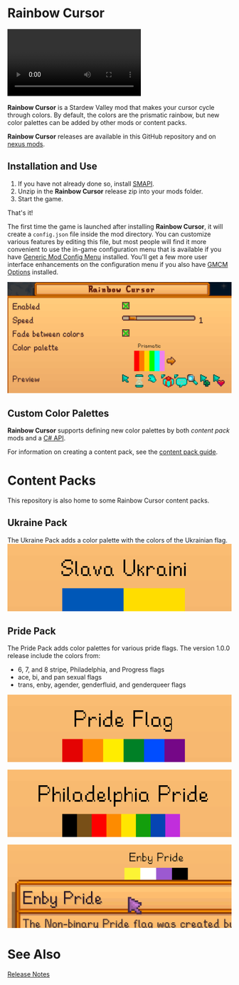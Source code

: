 # Rainbow Cursor

![video](title.mov)

**Rainbow Cursor** is a Stardew Valley mod that makes your cursor cycle
through colors.  By default, the colors are the prismatic rainbow, but new
color palettes can be added by other mods or content packs.

**Rainbow Cursor** releases are available in this GitHub repository and on
[nexus mods](https://www.nexusmods.com/stardewvalley/mods/15886).


## Installation and Use

1. If you have not already done so, install [SMAPI](https://smapi.io).
2. Unzip in the **Rainbow Cursor** release zip into your mods folder.
3. Start the game.

That's it!

The first time the game is launched after installing **Rainbow Cursor**,
it will create a `config.json` file inside the mod directory.  You can
customize various features by editing this file, but most people will find
it more convenient to use the in-game configuration menu that is available
if you have [Generic Mod Config
Menu](https://www.nexusmods.com/stardewvalley/mods/5098) installed.
You'll get a few more user interface enhancements on the configuration menu
if you also have [GMCM
Options](https://www.nexusmods.com/stardewvalley/mods/10505) installed.

![](config.png)

## Custom Color Palettes

**Rainbow Cursor** supports defining new color palettes by both _content
pack_ mods and a [C# API](../RainbowCursor/IRainbowCursorAPI.cs).

For information on creating a content pack, see the [content pack
guide](content-pack-guide.md).

# Content Packs

This repository is also home to some Rainbow Cursor content packs.

## Ukraine Pack

The Ukraine Pack adds a color palette with the colors of the Ukrainian
flag.
![](Ukraine.png)

## Pride Pack

The Pride Pack adds color palettes for various pride flags.  The version
1.0.0 release include the colors from:

* 6, 7, and 8 stripe, Philadelphia, and Progress flags
* ace, bi, and pan sexual flags
* trans, enby, agender, genderfluid, and genderqueer flags

![](pride.png)

![](Philly%20pride.png)

![](Enby%20pride.png)

# See Also

[Release Notes](release-notes.md)
